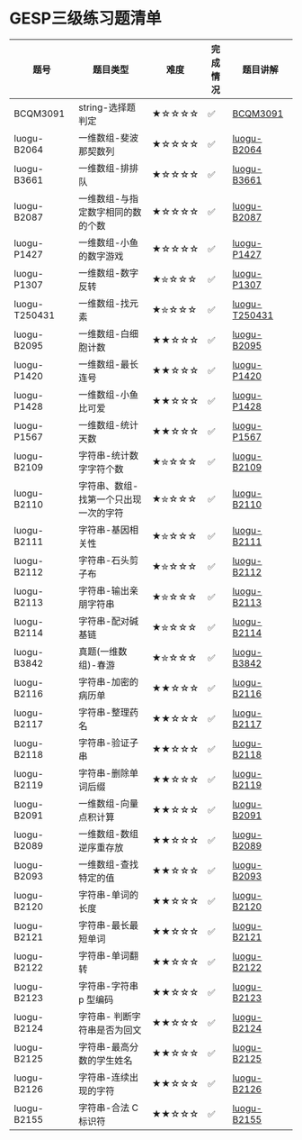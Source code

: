 # GESP三级练习题清单

| 题号 | 题目类型 | 难度 | 完成情况 | 题目讲解 |
|------|----------|------|----------|----------|
| BCQM3091| string-选择题判定| ★☆☆☆☆ | ✅ |[BCQM3091](https://www.coderli.com/gesp-1-bcqm3091)|
| luogu-B2064| 一维数组-斐波那契数列| ★☆☆☆☆ | ✅ |[luogu-B2064](https://www.coderli.com/gesp-3-luogu-b2064/)|
| luogu-B3661| 一维数组-排排队| ★☆☆☆☆ | ✅ |[luogu-B3661](https://www.coderli.com/gesp-3-luogu-b3661/)|
| luogu-B2087| 一维数组-与指定数字相同的数的个数| ★☆☆☆☆ | ✅ |[luogu-B2087](https://www.coderli.com/gesp-3-luogu-b2087/)|
| luogu-P1427| 一维数组-小鱼的数字游戏| ★☆☆☆☆ | ✅ |[luogu-P1427](https://www.coderli.com/gesp-3-luogu-p1427/)|
| luogu-P1307| 一维数组-数字反转| ★✮☆☆☆ | ✅ |[luogu-P1307](https://www.coderli.com/gesp-3-luogu-p1307/)|
| luogu-T250431| 一维数组-找元素| ★✮☆☆☆ | ✅ |[luogu-T250431](https://www.coderli.com/gesp-3-luogu-t250431/)|
| luogu-B2095| 一维数组-白细胞计数| ★★☆☆☆ | ✅ |[luogu-B2095](https://www.coderli.com/gesp-3-luogu-b2095/)|
| luogu-P1420| 一维数组-最长连号| ★★☆☆☆ | ✅ |[luogu-P1420](https://www.coderli.com/gesp-3-luogu-p1420/)|
| luogu-P1428| 一维数组-小鱼比可爱| ★★☆☆☆ | ✅ |[luogu-P1428](https://www.coderli.com/gesp-3-luogu-p1428/)|
| luogu-P1567| 一维数组-统计天数| ★★☆☆☆ | ✅ |[luogu-P1567](https://www.coderli.com/gesp-3-luogu-p1567/)|
| luogu-B2109| 字符串-统计数字字符个数| ★✮☆☆☆ | ✅ |[luogu-B2109](https://www.coderli.com/gesp-3-luogu-b2109/)|
| luogu-B2110| 字符串、数组-找第一个只出现一次的字符| ★✮☆☆☆ | ✅ |[luogu-B2110](https://www.coderli.com/gesp-3-luogu-b2110/)|
| luogu-B2111| 字符串-基因相关性| ★✮☆☆☆ | ✅ |[luogu-B2111](https://www.coderli.com/gesp-3-luogu-b2111/)|
| luogu-B2112| 字符串-石头剪子布| ★✮☆☆☆ | ✅ |[luogu-B2112](https://www.coderli.com/gesp-3-luogu-b2112/)|
| luogu-B2113| 字符串-输出亲朋字符串| ★✮☆☆☆ | ✅ |[luogu-B2113](https://www.coderli.com/gesp-3-luogu-b2113/)|
| luogu-B2114| 字符串-配对碱基链| ★✮☆☆☆ | ✅ |[luogu-B2114](https://www.coderli.com/gesp-3-luogu-b2114/)|
| luogu-B3842| 真题(一维数组)-春游| ★✮☆☆☆ | ✅ |[luogu-B3842](https://www.coderli.com/gesp-3-luogu-b3842/)|
| luogu-B2116| 字符串-加密的病历单| ★★☆☆☆ | ✅ |[luogu-B2116](https://www.coderli.com/gesp-3-luogu-b2116/)|
| luogu-B2117| 字符串-整理药名| ★★☆☆☆ | ✅ |[luogu-B2117](https://www.coderli.com/gesp-3-luogu-b2117/)|
| luogu-B2118| 字符串-验证子串| ★★☆☆☆ | ✅ |[luogu-B2118](https://www.coderli.com/gesp-3-luogu-b2118/)|
| luogu-B2119| 字符串-删除单词后缀| ★★☆☆☆ | ✅ |[luogu-B2119](https://www.coderli.com/gesp-3-luogu-b2119/)|
| luogu-B2091| 一维数组-向量点积计算| ★★☆☆☆ | ✅ |[luogu-B2091](https://www.coderli.com/gesp-3-luogu-b2091/)|
| luogu-B2089| 一维数组-数组逆序重存放| ★★☆☆☆ | ✅ |[luogu-B2089](https://www.coderli.com/gesp-3-luogu-b2089/)|
| luogu-B2093| 一维数组-查找特定的值| ★★☆☆☆ | ✅ |[luogu-B2093](https://www.coderli.com/gesp-3-luogu-b2093/)|
| luogu-B2120| 字符串-单词的长度| ★★☆☆☆ | ✅ |[luogu-B2120](https://www.coderli.com/gesp-3-luogu-b2120/)|
| luogu-B2121| 字符串-最长最短单词| ★★☆☆☆ | ✅ |[luogu-B2121](https://www.coderli.com/gesp-3-luogu-b2121/)|
| luogu-B2122| 字符串-单词翻转| ★★☆☆☆ | ✅ |[luogu-B2122](https://www.coderli.com/gesp-3-luogu-b2122/)|
| luogu-B2123| 字符串-字符串 p 型编码| ★★☆☆☆ | ✅ |[luogu-B2123](https://www.coderli.com/gesp-3-luogu-b2123/)|
| luogu-B2124| 字符串- 判断字符串是否为回文| ★★☆☆☆ | ✅ |[luogu-B2124](https://www.coderli.com/gesp-3-luogu-b2124/)|
| luogu-B2125| 字符串-最高分数的学生姓名| ★★☆☆☆ | ✅ |[luogu-B2125](https://www.coderli.com/gesp-3-luogu-b2125/)|
| luogu-B2126| 字符串-连续出现的字符| ★★☆☆☆ | ✅ |[luogu-B2126](https://www.coderli.com/gesp-3-luogu-b2126/)|
| luogu-B2155| 字符串-合法 C 标识符| ★★☆☆☆ | ✅ |[luogu-B2155](https://www.coderli.com/gesp-3-luogu-b2155/)|